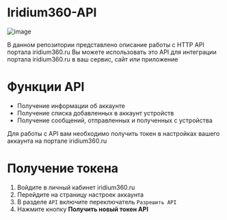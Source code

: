 # Iridium360-API

![image](https://user-images.githubusercontent.com/11313401/114893018-f2cdaf80-9e15-11eb-8f29-5a30734c0c04.png)

В данном репозитории представлено описание работы с HTTP API портала iridium360.ru
Вы можете использовать это API для интеграции портала iridium360.ru в ваш сервис, сайт или приложение

# Функции API
- Получение информации об аккаунте
- Получение списка добавленных в аккаунт устройств
- Получение сообщений, отправленных и полученных с устройства

Для работы с API вам необходимо получить токен в настройках вашего аккаунта на портале iridium360.ru

# Получение токена
1. Войдите в личный кабинет iridium360.ru
2. Перейдите на страницу настроек аккаунта
3. В разделе `API` включите переключатель `Разрешить API`
4. Нажмите кнопку **Получить новый токен API**

